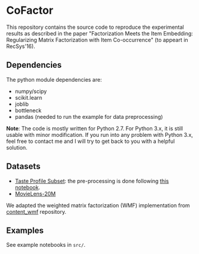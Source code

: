 # CoFactor

This repository contains the source code to reproduce the experimental results as described in the paper "Factorization Meets the Item Embedding: Regularizing Matrix Factorization with Item Co-occurrence" (to appeart in RecSys'16).

## Dependencies
The python module dependencies are:
- numpy/scipy
- scikit.learn
- joblib
- bottleneck
- pandas (needed to run the example for data preprocessing)

**Note**: The code is mostly written for Python 2.7. For Python 3.x, it is still usable with minor modification. If you run into any problem with Python 3.x, feel free to contact me and I will try to get back to you with a helpful solution.  

## Datasets
- [Taste Profile Subset](http://labrosa.ee.columbia.edu/millionsong/tasteprofile): the pre-processing is done following [this notebook](https://github.com/dawenl/expo-mf/blob/master/src/processTasteProfile.ipynb).
- [MovieLens-20M](http://grouplens.org/datasets/movielens/20m/)

We adapted the weighted matrix factorization (WMF) implementation from [content_wmf](https://github.com/dawenl/content_wmf) repository. 

## Examples
See example notebooks in `src/`. 
